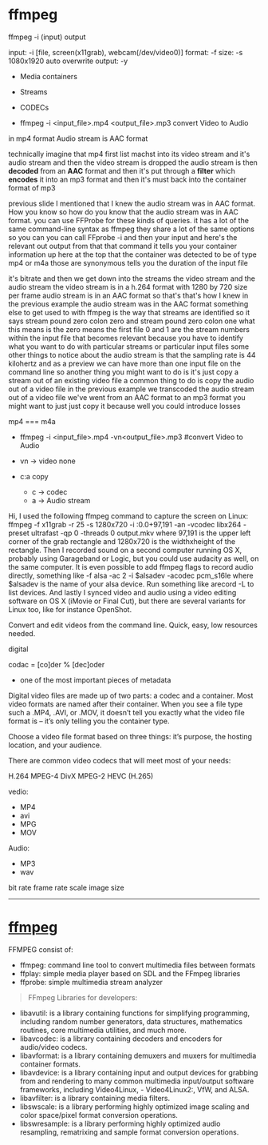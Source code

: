 ffmpeg
======

ffmpeg -i (input)  output

input: -i [file, screen(x11grab), webcam(/dev/video0)]
format: -f
size: -s 1080x1920
auto overwrite output: -y



- Media containers
- Streams
- CODECs



- ffmpeg -i <input_file>.mp4 <output_file>.mp3 convert Video to Audio


 in mp4 format Audio stream is AAC format




 technically imagine that mp4 first list machst into its video stream and it's audio stream
 and then the video stream is dropped
 the audio stream is then **decoded** from an **AAC** format and then it's put through a **filter** which **encodes** it into an mp3 format
 and then it's must back into the container format of mp3



previous slide I mentioned that I knew the audio stream was in AAC format.
How you know so how do you know that the audio stream was in AAC format.
you can use FFProbe for these kinds of queries.
it has a lot of the same command-line syntax as ffmpeg they share a lot of the same options
so you can you can call FFprobe -i and then your input and here's the
relevant out output from that that
command it tells you your container
information up here at the top that the
container was detected to be of type mp4
or m4a those are synonymous tells you
the duration of the input file

it's bitrate and then we get down into
the streams the video stream and the
audio stream the video stream is in a
h.264 format with 1280 by 720 size per
frame audio stream is in an AAC format
so that's that's how I knew in the
previous example the audio stream was in
the AAC format something else to get
used to with ffmpeg
is the way that streams are identified
so it says stream pound zero colon zero
and stream pound zero colon one what
this means is the zero means the first
file 0 and 1 are the stream numbers
within the input file that becomes
relevant because you have to identify
what you want to do with particular
streams or particular input files some
other things to notice about the audio
stream is that the sampling rate is 44
kilohertz and as a preview we can have
more than one input file on the command
line
so another thing you might want to do is
it's just copy a stream out of an
existing video file a common thing to do
is copy the audio out of a video file in
the previous example we transcoded the
audio stream out of a video file we've
went from an AAC format to an mp3 format
you might want to just just copy it
because well you could introduce losses



mp4 === m4a


- ffmpeg -i <input_file>.mp4 -vn<output_file>.mp3 #convert Video to Audio


- vn -> video none
- c:a copy
    - c -> codec
    - a -> Audio stream




Hi, I used the following ffmpeg command to capture the screen on Linux:
ffmpeg -f x11grab -r 25 -s 1280x720 -i :0.0+97,191 -an -vcodec libx264 -preset ultrafast -qp 0 -threads 0 output.mkv
where 97,191 is the upper left corner of the grab rectangle and 1280x720 is the widthxheight of the rectangle. Then I recorded sound on a second computer running OS X, probably using Garageband or Logic, but you could use audacity as well, on the same computer. It is even possible to add ffmpeg flags to record audio directly, something like -f alsa -ac 2 -i $alsadev -acodec pcm_s16le where $alsadev is the name of your alsa device. Run something like arecord -L to list devices. And lastly I synced video and audio using a video editing software on OS X (iMovie or Final Cut), but there are several variants for Linux too, like for instance OpenShot.














Convert and edit videos from the command line.
Quick, easy, low resources needed.



digital

codac = [co]der % [dec]oder
- one of the most important pieces of metadata




Digital video files are made up of two parts: a codec and a container. Most video formats are named after their container. When you see a file type such a .MP4, .AVI, or .MOV, it doesn’t tell you exactly what the video file format is – it’s only telling you the container type.

Choose a video file format based on three things: it’s purpose, the hosting location, and your audience.






There are common video codecs that will meet most of your needs:

H.264
MPEG-4
DivX
MPEG-2
HEVC (H.265)

vedio:
- MP4
- avi
- MPG
- MOV

Audio:
- MP3
- wav


bit rate
frame rate
scale image size



------------------------------------------------------------------------------------------------------------------------------------------------------------------
[ffmpeg](https://www.ffmpeg.org/)
=================================

FFMPEG consist of:

- ffmpeg: command line tool to convert multimedia files between formats
- ffplay: simple media player based on SDL and the FFmpeg libraries
- ffprobe: simple multimedia stream analyzer





> FFmpeg Libraries for developers:

- libavutil: is a library containing functions for simplifying programming, including random number generators, data structures, mathematics routines, core multimedia utilities, and much more.
- libavcodec: is a library containing decoders and encoders for audio/video codecs.
- libavformat: is a library containing demuxers and muxers for multimedia container formats.
- libavdevice: is a library containing input and output devices for grabbing from and rendering to many common multimedia input/output software frameworks, including Video4Linux, - Video4Linux2:, VfW, and ALSA.
- libavfilter: is a library containing media filters.
- libswscale: is a library performing highly optimized image scaling and color space/pixel format conversion operations.
- libswresample: is a library performing highly optimized audio resampling, rematrixing and sample format conversion operations.